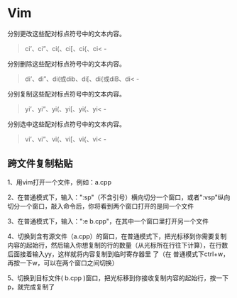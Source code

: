 # Vim

分别更改这些配对标点符号中的文本内容。
> ci’、ci”、ci(、ci[、ci{、ci< -

分别删除这些配对标点符号中的文本内容。
> di’、di”、di(或dib、di[、di{或diB、di< -

分别复制这些配对标点符号中的文本内容。
> yi’、yi”、yi(、yi[、yi{、yi< -

分别选中这些配对标点符号中的文本内容。
> vi’、vi”、vi(、vi[、vi{、vi< -

## 跨文件复制粘贴

1、用vim打开一个文件，例如：a.cpp

2、在普通模式下，输入：":sp"（不含引号）横向切分一个窗口，或者":vsp"纵向切分一个窗口，敲入命令后，你将看到两个窗口打开的是同一个文件

3、在普通模式下，输入：":e b.cpp"，在其中一个窗口里打开另一个文件

4、切换到含有源文件（a.cpp）的窗口，在普通模式下，把光标移到你需要复制内容的起始行，然后输入你想复制的行的数量（从光标所在行往下计算），在行数后面接着输入yy，这样就将内容复制到临时寄存器里 了（在 普通模式下ctrl+w，再按一下w，可以在两个窗口之间切换）

5、切换到目标文件( b.cpp )窗口，把光标移到你接收复制内容的起始行，按一下p，就完成复制了